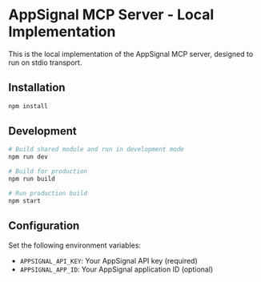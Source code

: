 # AppSignal MCP Server - Local Implementation

This is the local implementation of the AppSignal MCP server, designed to run on stdio transport.

## Installation

```bash
npm install
```

## Development

```bash
# Build shared module and run in development mode
npm run dev

# Build for production
npm run build

# Run production build
npm start
```

## Configuration

Set the following environment variables:

- `APPSIGNAL_API_KEY`: Your AppSignal API key (required)
- `APPSIGNAL_APP_ID`: Your AppSignal application ID (optional)
